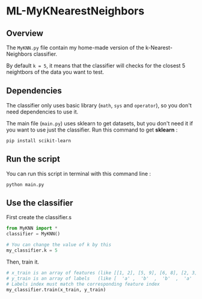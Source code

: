 # ML-MyKNearestNeighbors
## Overview
The `MyKNN.py` file contain my home-made version of the k-Nearest-Neighbors classifier.

By default `k = 5`, it means that the classifier will checks for the closest 5 neightbors of the data you want to test.

## Dependencies
The classifier only uses basic library (`math`, `sys` and `operator`), so you don't need dependencies to use it.

The main file (`main.py`) uses sklearn to get datasets, but you don't need it if you want to use just the classifier. Run this command to get **sklearn** :
```
pip install scikit-learn
```
## Run the script
You can run this script in terminal with this command line :
```
python main.py
```
## Use the classifier
First create the classifier.s
```python
from MyKNN import *
classifier = MyKNN()

# You can change the value of k by this
my_classifier.k = 5
```
Then, train it.
```python
# x_train is an array of features (like [[1, 2], [5, 9], [6, 8], [2, 3]])
# y_train is an array of labels   (like [  'a' ,  'b'  ,  'b'  ,  'a'  ])
# Labels index must match the corresponding feature index
my_classifier.train(x_train, y_train)
```
